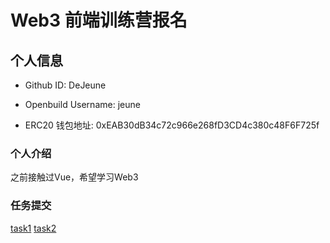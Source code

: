 # Web3 前端训练营报名

## 个人信息

* Github ID: DeJeune

* Openbuild Username: jeune

* ERC20 钱包地址: 0xEAB30dB34c72c966e268fD3CD4c380c48F6F725f

### 个人介绍

之前接触过Vue，希望学习Web3

### 任务提交

[task1](https://github.com/DeJeune/react-to-do-app)
[task2](./task2)
